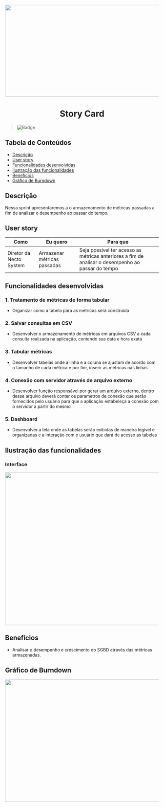 <p align="center">
  <img src="https://github.com/DolphinDatabase/SGBD_Health/blob/Sprint-2/Images%20Sprint%202/Story%20card.jpg?w=400"height="300" width="600" />

</p>
<h1 align="center"> Story Card  </h1>  

> ![Badge](https://img.shields.io/badge/STATUS-CONCLU%C3%8DDO-green)


## Tabela de Conteúdos  


 * [Descrição](#descrição)
 * [User story](#user-story)  
 * [Funcionalidades desenvolvidas](#funcionalidades-desenvolvidas)
 * [Ilustração das funcionalidades](#ilustração-das-funcionalidades)
 * [Benefícios](#benefícios)
 * [Gráfico de Burndown](#gráfico-de-burndown)  



## Descrição  


<p align="justified"> Nessa sprint apresentaremos a o armazenamento de métricas passadas a fim de analizar o desempenho ao passar do tempo.

  
## User story  
  
 
 | Como | Eu quero | Para que |
 | ------- | ------- | ------- |
 | Diretor da Necto System | Armazenar métricas passadas | Seja possível ter acesso as métricas anteriores a fim de analisar o desempenho ao passar do tempo |
  
 
## Funcionalidades desenvolvidas  
  
  
 ### 1. Tratamento de métricas de forma tabular 
 - Organizar como a tabela para as métricas será construída  
  
 ### 2. Salvar consultas em CSV  
 - Desenvolver o armazenamento de métricas em arquivos CSV a cada consulta realizada na aplicação, contendo sua data e hora exata 
  
 ### 3. Tabular métricas  
 - Desenvolver tabelas onde a linha e a coluna se ajustam de acordo com o tamanho de cada métrica e por fim, inserir as métricas nas linhas   
  
 ### 4. Conexão com servidor através de arquivo externo  
 - Desenvolver função responsável por gerar um arquivo externo, dentro desse arquivo deverá conter os parametros de conexão que serão fornecidos pelo usuário para que a aplicação estabeleça a conexão com o servidor a partir do mesmo  
  
 ### 5. Dashboard  
 - Desenvolver a tela onde as tabelas serão exibidas de maneira legivel e organizadas e a interação com o usuário que dará de acesso as tabelas
 

 ## Ilustração das funcionalidades   
  
  ### Interface    
  
   <p align="center">
  <img src="https://github.com/DolphinDatabase/SGBD_Health/blob/Sprint-2/Images%20Sprint%202/1633834988086.jpg?w=400"height="500" width="1100" />
  
     
 ## Benefícios
  
  - Analisar o desempenho e crescimento do SGBD através das métricas armazenadas. 
  
    
 ## Gráfico de Burndown
  
  <p align="center">
  <img src="https://github.com/DolphinDatabase/SGBD_Health/blob/Sprint-2/Images%20Sprint%202/BurnDown.png?w=400"height="400" width="1300" />

  
  

  
  
  
  
 
